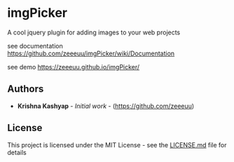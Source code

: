 # imgPicker
A cool jquery plugin for adding images to your web projects


see documentation https://github.com/zeeeuu/imgPicker/wiki/Documentation


see demo  https://zeeeuu.github.io/imgPicker/

 
## Authors

* **Krishna Kashyap** - *Initial work* - (https://github.com/zeeeuu)

 
## License

This project is licensed under the MIT License - see the [LICENSE.md](LICENSE.md) file for details

